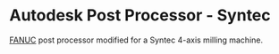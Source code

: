 # Autodesk Post Processor - Syntec

[FANUC](https://cam.autodesk.com/hsmposts?p=fanuc) post processor modified for a Syntec 4-axis milling machine.
